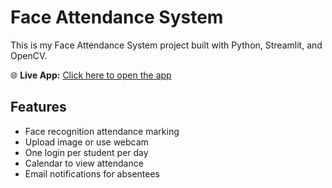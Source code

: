 # Face Attendance System

This is my Face Attendance System project built with Python, Streamlit, and OpenCV.

🌐 **Live App:** [Click here to open the app](https://face-attendance-system-zpaayzvfe3pne3dmrhzowf.streamlit.app/)

## Features
- Face recognition attendance marking
- Upload image or use webcam
- One login per student per day
- Calendar to view attendance
- Email notifications for absentees
